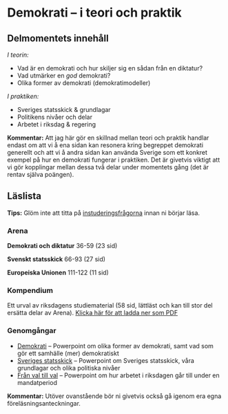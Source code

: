 # Demokrati – i teori och praktik

## Delmomentets innehåll

*I teorin:*

* Vad är en demokrati och hur skiljer sig en sådan från en diktatur?
* Vad utmärker en *god* demokrati? 
* Olika former av demokrati (demokratimodeller)

*I praktiken:*

* Sveriges statsskick & grundlagar
* Politikens nivåer och delar
* Arbetet i riksdag & regering 

<!--* Sveriges politiska partier (eventuellt) -->

**Kommentar:** Att jag här gör en skillnad mellan teori och praktik handlar endast om att vi å ena sidan kan resonera kring begreppet demokrati generellt och att vi å andra sidan kan använda Sverige som ett konkret exempel på hur en demokrati fungerar i praktiken. Det är givetvis viktigt att vi gör kopplingar mellan dessa två delar under momentets gång (det är rentav själva poängen). 

## Läslista

**Tips:** Glöm inte att titta på [instuderingsfrågorna](../examinerande_moment/instuderingsfragor_demokrati.md) innan ni börjar läsa.

### Arena

**Demokrati och diktatur**
36-59 (23 sid)

**Svenskt statsskick**
66-93 (27 sid)

**Europeiska Unionen**
111-122 (11 sid)

<!--**Sveriges politiska partier** 154-164 (10 sid) -->

### Kompendium

Ett urval av riksdagens studiematerial (58 sid, lättläst och kan till stor del ersätta delar av Arena). [Klicka här för att ladda ner som PDF](resurser/kompendium_sv_pol_system.pdf)

### Genomgångar

* [Demokrati](https://docs.google.com/presentation/d/1rz9FylgowWsJtsQex_UiZeBL1IkN84dSe5VW0mSa_hw/edit?usp=sharing) – Powerpoint om olika former av demokrati, samt vad som gör ett samhälle (mer) demokratiskt
* [Sveriges statsskick](https://docs.google.com/presentation/d/1HxLMtloBjXUGjtQUH7k69ox3Kr_MEZ7Y25tO6IeRNj4/edit?usp=sharing) – Powerpoint om Sveriges statsskick, våra grundlagar och olika politiska nivåer
* [Från val till val](https://docs.google.com/presentation/d/1ZrI0MwcNyEThRAurBx3xZWdF0FXePdL8W0NQ_pdOmT4/edit?usp=sharing) – Powerpoint om hur arbetet i riksdagen går till under en mandatperiod

**Kommentar:** Utöver ovanstående bör ni givetvis också gå igenom era egna föreläsningsanteckningar.


